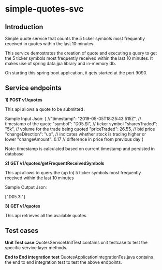 # simple-quotes-svc

Introduction
-------------
Simple quote service that counts the 5 ticker symbols most frequently received in quotes within the last 10 minutes.

This service demostrates the creation of quote and executing a query to get the 5 ticker symbols most frequently received within the last 10 minutes.
It makes use of spring data jpa library and in-memory db.

On starting this spring boot application, it gets started at the port 9090.


Service endpoints
-----------------

**1) POST v1/quotes**

 This api allows a quote to be submitted .

Sample Input Json:
{
  //"timestamp": "2019-05-05T18:25:43.515Z", // timestamp of the quote
  "symbol": "D05.SI", // ticker symbol
  "sharesTraded": "5k", // volume for the trade being quoted
  "priceTraded": 26.55, // bid price
  "changeDirection": "up", // indicates whether stock is trading higher or lower
  "changeAmount": 0.17 // difference in price from previous day
}

Note: timestamp is calculated based on current timestamp and persisted in database

**2) GET v1/quotes/getFrequentReceivedSymbols**

This api allows to query the (up to) 5 ticker symbols most frequently received within the last 10 minutes

Sample Output Json: 

["D05.3I"]


**3) GET v1/quotes**

This api retrieves all the available quotes.

Test cases
-----------

**Unit Test case**
QuotesServiceUnitTest contains unit testcase to test the specific service layer methods.

**End to End integration test**
QuotesApplicationIntegrationTes.java contains the end to end integration test to test the above endpoints.


